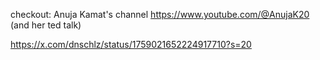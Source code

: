 checkout: Anuja Kamat's channel https://www.youtube.com/@AnujaK20 (and her ted talk)

https://x.com/dnschlz/status/1759021652224917710?s=20